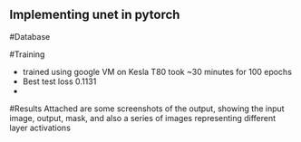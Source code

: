 ## Implementing unet in pytorch
#Database

#Training
* trained using google VM on Kesla T80 took ~30 minutes for 100 epochs
* Best test loss 0.1131
*

#Results
Attached are some screenshots of the output, showing the input image, output, mask, and also a series of images representing different layer activations 
